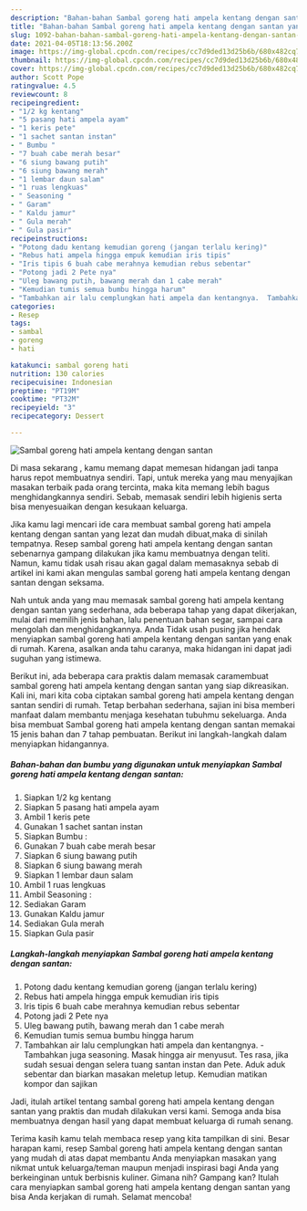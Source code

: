 ```yaml
---
description: "Bahan-bahan Sambal goreng hati ampela kentang dengan santan yang lezat Untuk Jualan"
title: "Bahan-bahan Sambal goreng hati ampela kentang dengan santan yang lezat Untuk Jualan"
slug: 1092-bahan-bahan-sambal-goreng-hati-ampela-kentang-dengan-santan-yang-lezat-untuk-jualan
date: 2021-04-05T18:13:56.200Z
image: https://img-global.cpcdn.com/recipes/cc7d9ded13d25b6b/680x482cq70/sambal-goreng-hati-ampela-kentang-dengan-santan-foto-resep-utama.jpg
thumbnail: https://img-global.cpcdn.com/recipes/cc7d9ded13d25b6b/680x482cq70/sambal-goreng-hati-ampela-kentang-dengan-santan-foto-resep-utama.jpg
cover: https://img-global.cpcdn.com/recipes/cc7d9ded13d25b6b/680x482cq70/sambal-goreng-hati-ampela-kentang-dengan-santan-foto-resep-utama.jpg
author: Scott Pope
ratingvalue: 4.5
reviewcount: 8
recipeingredient:
- "1/2 kg kentang"
- "5 pasang hati ampela ayam"
- "1 keris pete"
- "1 sachet santan instan"
- " Bumbu "
- "7 buah cabe merah besar"
- "6 siung bawang putih"
- "6 siung bawang merah"
- "1 lembar daun salam"
- "1 ruas lengkuas"
- " Seasoning "
- " Garam"
- " Kaldu jamur"
- " Gula merah"
- " Gula pasir"
recipeinstructions:
- "Potong dadu kentang kemudian goreng (jangan terlalu kering)"
- "Rebus hati ampela hingga empuk kemudian iris tipis"
- "Iris tipis 6 buah cabe merahnya kemudian rebus sebentar"
- "Potong jadi 2 Pete nya"
- "Uleg bawang putih, bawang merah dan 1 cabe merah"
- "Kemudian tumis semua bumbu hingga harum"
- "Tambahkan air lalu cemplungkan hati ampela dan kentangnya.  Tambahkan juga seasoning. Masak hingga air menyusut. Tes rasa, jika sudah sesuai dengan selera tuang santan instan dan Pete. Aduk aduk sebentar dan biarkan masakan meletup letup. Kemudian matikan kompor dan sajikan"
categories:
- Resep
tags:
- sambal
- goreng
- hati

katakunci: sambal goreng hati 
nutrition: 130 calories
recipecuisine: Indonesian
preptime: "PT19M"
cooktime: "PT32M"
recipeyield: "3"
recipecategory: Dessert

---
```



![Sambal goreng hati ampela kentang dengan santan](https://img-global.cpcdn.com/recipes/cc7d9ded13d25b6b/680x482cq70/sambal-goreng-hati-ampela-kentang-dengan-santan-foto-resep-utama.jpg)

Di masa  sekarang , kamu memang dapat memesan hidangan jadi tanpa harus repot membuatnya sendiri. Tapi, untuk mereka yang mau menyajikan masakan terbaik pada orang tercinta, maka kita memang lebih bagus menghidangkannya sendiri. Sebab, memasak sendiri lebih higienis serta bisa menyesuaikan dengan kesukaan keluarga.

Jika kamu lagi mencari ide cara membuat sambal goreng hati ampela kentang dengan santan yang lezat dan mudah dibuat,maka di sinilah tempatnya. Resep sambal goreng hati ampela kentang dengan santan  sebenarnya gampang dilakukan jika kamu membuatnya dengan teliti. Namun, kamu tidak usah risau akan gagal dalam memasaknya 
sebab di artikel ini kami akan mengulas sambal goreng hati ampela kentang dengan santan dengan seksama.  



Nah untuk anda yang mau memasak sambal goreng hati ampela kentang dengan santan yang sederhana, ada beberapa tahap yang dapat dikerjakan, mulai dari memilih jenis bahan, lalu penentuan bahan segar, sampai cara mengolah dan menghidangkannya. Anda Tidak usah pusing jika hendak menyiapkan sambal goreng hati ampela kentang dengan santan yang enak di rumah. Karena, asalkan anda  tahu caranya, maka hidangan ini dapat jadi suguhan yang istimewa.

Berikut ini, ada beberapa cara praktis  dalam memasak caramembuat sambal goreng hati ampela kentang dengan santan yang siap dikreasikan. Kali ini, mari kita coba ciptakan sambal goreng hati ampela kentang dengan santan sendiri di rumah. Tetap berbahan sederhana, sajian ini bisa memberi manfaat dalam membantu menjaga kesehatan tubuhmu sekeluarga. Anda bisa membuat Sambal goreng hati ampela kentang dengan santan memakai 15 jenis bahan dan 7 tahap pembuatan. Berikut ini langkah-langkah dalam menyiapkan hidangannya.

<!--inarticleads1-->

##### Bahan-bahan dan bumbu yang digunakan untuk menyiapkan Sambal goreng hati ampela kentang dengan santan:

1. Siapkan 1/2 kg kentang
1. Siapkan 5 pasang hati ampela ayam
1. Ambil 1 keris pete
1. Gunakan 1 sachet santan instan
1. Siapkan  Bumbu :
1. Gunakan 7 buah cabe merah besar
1. Siapkan 6 siung bawang putih
1. Siapkan 6 siung bawang merah
1. Siapkan 1 lembar daun salam
1. Ambil 1 ruas lengkuas
1. Ambil  Seasoning :
1. Sediakan  Garam
1. Gunakan  Kaldu jamur
1. Sediakan  Gula merah
1. Siapkan  Gula pasir




<!--inarticleads2-->

##### Langkah-langkah menyiapkan Sambal goreng hati ampela kentang dengan santan:

1. Potong dadu kentang kemudian goreng (jangan terlalu kering)
1. Rebus hati ampela hingga empuk kemudian iris tipis
1. Iris tipis 6 buah cabe merahnya kemudian rebus sebentar
1. Potong jadi 2 Pete nya
1. Uleg bawang putih, bawang merah dan 1 cabe merah
1. Kemudian tumis semua bumbu hingga harum
1. Tambahkan air lalu cemplungkan hati ampela dan kentangnya.  - Tambahkan juga seasoning. Masak hingga air menyusut. Tes rasa, jika sudah sesuai dengan selera tuang santan instan dan Pete. Aduk aduk sebentar dan biarkan masakan meletup letup. Kemudian matikan kompor dan sajikan




Jadi, itulah artikel tentang  sambal goreng hati ampela kentang dengan santan  yang praktis dan mudah dilakukan versi kami. Semoga anda bisa membuatnya dengan hasil yang dapat membuat keluarga di rumah senang. 

Terima kasih kamu telah membaca resep yang kita tampilkan di sini. Besar harapan kami, resep  Sambal goreng hati ampela kentang dengan santan yang mudah di atas dapat membantu Anda menyiapkan masakan yang nikmat untuk keluarga/teman maupun menjadi inspirasi bagi Anda yang berkeinginan untuk berbisnis kuliner. Gimana nih? Gampang kan? Itulah cara menyiapkan sambal goreng hati ampela kentang dengan santan yang bisa Anda kerjakan di rumah. Selamat mencoba!

